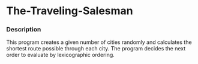 # The-Traveling-Salesman

### Description
This program creates a given number of cities randomly and calculates the shortest route possible through each city. The program decides the next order to evaluate by lexicographic ordering. 